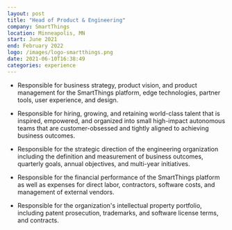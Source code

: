 ```yaml
---
layout: post
title: "Head of Product & Engineering"
company: SmartThings
location: Minneapolis, MN
start: June 2021
end: February 2022
logo: /images/logo-smartthings.png
date: 2021-06-10T16:38:49
categories: experience
---
```


* Responsible for business strategy, product vision, and product management for the SmartThings platform, edge technologies,
partner tools, user experience, and design.

* Responsible for hiring, growing, and retaining world-class talent that is inspired, empowered, and organized into small
high-impact autonomous teams that are customer-obsessed and tightly aligned to achieving business outcomes.

* Responsible for the strategic direction of the engineering organization including the definition and measurement of business
outcomes, quarterly goals, annual objectives, and multi-year initiatives.

* Responsible for the financial performance of the SmartThings platform as well as expenses for direct labor, contractors,
software costs, and management of external vendors.

* Responsible for the organization's intellectual property portfolio, including patent prosecution, trademarks, and software
license terms, and contracts.

